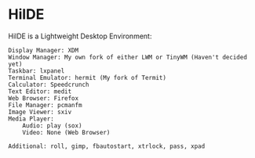 # HilDE
HilDE is a Lightweight Desktop Environment:

	Display Manager: XDM
	Window Manager: My own fork of either LWM or TinyWM (Haven't decided yet)
	Taskbar: lxpanel
	Terminal Emulator: hermit (My fork of Termit)
	Calculator: Speedcrunch
	Text Editor: medit
	Web Browser: Firefox
	File Manager: pcmanfm
	Image Viewer: sxiv
	Media Player:
		Audio: play (sox)
		Video: None (Web Browser)

	Additional: roll, gimp, fbautostart, xtrlock, pass, xpad
